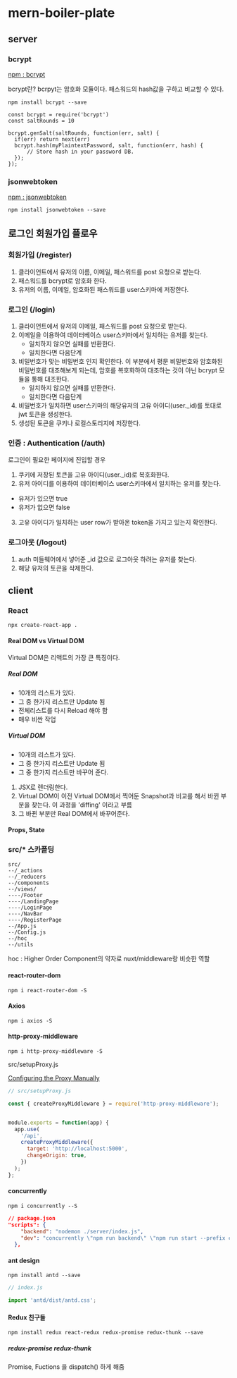 # mern-boiler-plate

## server

### bcrypt

[npm : bcrypt](https://www.npmjs.com/package/bcrypt)

bcrypt란? bcrpyt는 암호화 모듈이다. 패스워드의 hash값을 구하고 비교할 수 있다.

```
npm install bcrypt --save
```

```
const bcrypt = require('bcrypt')
const saltRounds = 10

bcrypt.genSalt(saltRounds, function(err, salt) {
  if(err) return next(err)
  bcrypt.hash(myPlaintextPassword, salt, function(err, hash) {
      // Store hash in your password DB.
  });
});
```

### jsonwebtoken

[npm : jsonwebtoken](https://www.npmjs.com/package/jsonwebtoken)


```
npm install jsonwebtoken --save
```

## 로그인 회원가입 플로우

### 회원가입 (/register)

1. 클라이언트에서 유저의 이름, 이메일, 패스워드를 post 요청으로 받는다.
2. 패스워드를 bcrypt로 암호화 한다.
3. 유저의 이름, 이메일, 암호화된 패스워드를 user스키마에 저장한다.

### 로그인 (/login)

1. 클라이언트에서 유저의 이메일, 패스워드를 post 요청으로 받는다.
2. 이메일을 이용하여 데이터베이스 user스키마에서 일치하는 유저를 찾는다.
   * 일치하지 않으면 실패를 반환한다.
   * 일치한다면 다음단계
3. 비밀번호가 맞는 비밀번호 인지 확인한다. 이 부분에서 평문 비밀번호와 암호화된 비밀번호를 대조해보게 되는데, 암호를 복호화하여 대조하는 것이 아닌 bcrypt 모듈을 통해 대조한다.
   * 일치하지 않으면 실패를 반환한다.
   * 일치한다면 다음단계
4. 비밀번호가 일치하면 user스키마의 해당유저의 고유 아이디(user._id)를 토대로 jwt 토큰을 생성한다. 
5. 생성된 토큰을 쿠키나 로컬스토리지에 저장한다.

### 인증 : Authentication (/auth)

로그인이 필요한 페이지에 진입할 경우

1. 쿠키에 저장된 토큰을 고유 아이디(user._id)로 복호화한다.
2. 유저 아이디를 이용하여 데이터베이스 user스키마에서 일치하는 유저를 찾는다.
  * 유저가 있으면 true
  * 유저가 없으면 false
3. 고유 아이디가 일치하는 user row가 받아온 token을 가지고 있는지 확인한다.

### 로그아웃 (/logout)

1. auth 미들웨어에서 넣어준 _id 값으로 로그아웃 하려는 유저를 찾는다.
2. 해당 유저의 토큰을 삭제한다.

## client

### React

```
npx create-react-app .
```

#### Real DOM vs Virtual DOM

Virtual DOM은 리액트의 가장 큰 특징이다.

##### Real DOM

* 10개의 리스트가 있다.
* 그 중 한가지 리스트만 Update 됨
* 전체리스트를 다시 Reload 해야 함
* 매우 비싼 작업

##### Virtual DOM

* 10개의 리스트가 있다.
* 그 중 한가지 리스트만 Update 됨
* 그 중 한가지 리스트만 바꾸어 준다.

1. JSX로 렌더링한다.
2. Virtual DOM이 이전 Virtual DOM에서 찍어둔 Snapshot과 비교를 해서 바뀐 부분을 찾는다. 이 과정을 'diffing' 이라고 부름
3. 그 바뀐 부분만 Real DOM에서 바꾸어준다.

#### Props, State

### src/* 스카폴딩

```
src/
--/_actions
--/_reducers
--/components
--/views/
----/Footer
----/LandingPage
----/LoginPage
----/NavBar
----/RegisterPage
--/App.js
--/Config.js
--/hoc
--/utils
```

hoc : Higher Order Component의 약자로 nuxt/middleware랑 비슷한 역할

#### react-router-dom

```
npm i react-router-dom -S
```

#### Axios

```
npm i axios -S
```

#### http-proxy-middleware

```
npm i http-proxy-middleware -S
```

src/setupProxy.js

[Configuring the Proxy Manually](https://create-react-app.dev/docs/proxying-api-requests-in-development/#configuring-the-proxy-manually)

``` javascript
// src/setupProxy.js

const { createProxyMiddleware } = require('http-proxy-middleware');


module.exports = function(app) {
  app.use(
    '/api',
    createProxyMiddleware({
      target: 'http://localhost:5000',
      changeOrigin: true,
    })
  );
};
```

#### concurrently

```
npm i concurrently --S
```

``` json
// package.json
"scripts": {
    "backend": "nodemon ./server/index.js",
    "dev": "concurrently \"npm run backend\" \"npm run start --prefix client\""
  },
```

#### ant design

```
npm install antd --save
```

``` javascript
// index.js

import 'antd/dist/antd.css';
```

#### Redux 친구들

```
npm install redux react-redux redux-promise redux-thunk --save
```

##### redux-promise redux-thunk

Promise, Fuctions 을 dispatch() 하게 해줌